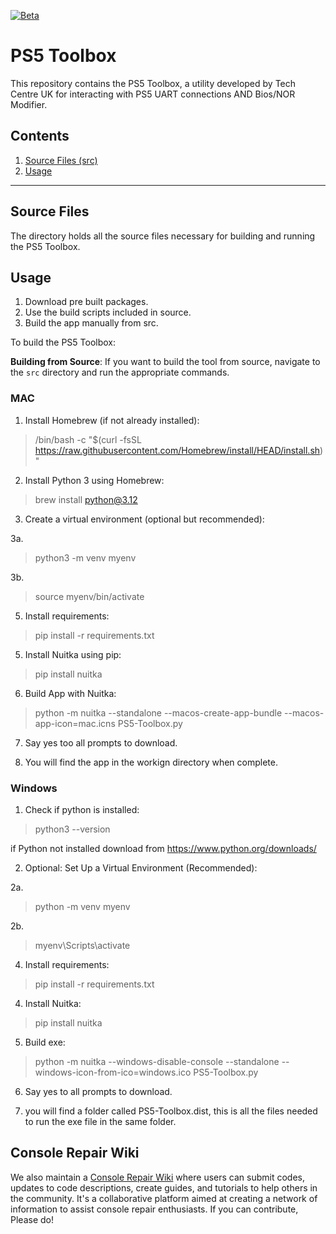 [![Beta](https://img.shields.io/badge/Status-Beta-yellow)](https://github.com/FullSnackWebDevClayton/PS5-UART-TOOL)

# PS5 Toolbox

This repository contains the PS5 Toolbox, a utility developed by Tech Centre UK for interacting with PS5 UART connections AND Bios/NOR Modifier.

## Contents

1. [Source Files (src)](#source-files)
2. [Usage](#usage)

---

## Source Files

The directory holds all the source files necessary for building and running the PS5 Toolbox.

## Usage

1. Download pre built packages.
2. Use the build scripts included in source.
3. Build the app manually from src.

To build the PS5 Toolbox:

**Building from Source**: If you want to build the tool from source, navigate to the `src` directory and run the appropriate commands.

### MAC

1. Install Homebrew (if not already installed):
> /bin/bash -c "$(curl -fsSL https://raw.githubusercontent.com/Homebrew/install/HEAD/install.sh)"

2. Install Python 3 using Homebrew:
> brew install python@3.12

3. Create a virtual environment (optional but recommended):
   
3a. 
> python3 -m venv myenv

3b. 
> source myenv/bin/activate

5. Install requirements:
> pip install -r requirements.txt

5. Install Nuitka using pip:
> pip install nuitka

6. Build App with Nuitka:
> python -m nuitka --standalone --macos-create-app-bundle --macos-app-icon=mac.icns PS5-Toolbox.py

7. Say yes too all prompts to download.

8. You will find the app in the workign directory when complete.

### Windows

1. Check if python is installed:
> python3 --version

if Python not installed download from https://www.python.org/downloads/

2. Optional: Set Up a Virtual Environment (Recommended):

2a. 
> python -m venv myenv

2b. 
> myenv\Scripts\activate

4. Install requirements:
> pip install -r requirements.txt

4. Install Nuitka:
> pip install nuitka

5. Build exe:
> python -m nuitka --windows-disable-console --standalone --windows-icon-from-ico=windows.ico PS5-Toolbox.py

6. Say yes to all prompts to download.

7. you will find a folder called PS5-Toolbox.dist, this is all the files needed to run the exe file in the same folder.


## Console Repair Wiki

We also maintain a [Console Repair Wiki](http://www.consolerepair.wiki/) where users can submit codes, updates to code descriptions, create guides, and tutorials to help others in the community. It's a collaborative platform aimed at creating a network of information to assist console repair enthusiasts. If you can contribute, Please do!
